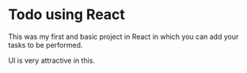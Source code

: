 #  Todo using React 

This was my first and basic project in React in which you can add your tasks to be performed.   


UI is very attractive in this.





     



















































































 


   
  





 




 





 



 




 














 



















































































